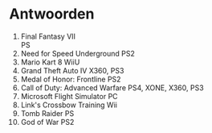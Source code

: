 # Antwoorden

1. Final Fantasy VII    
   PS
2. Need for Speed Underground
   PS2
3. Mario Kart 8
   WiiU
4. Grand Theft Auto IV
   X360, PS3
5. Medal of Honor: Frontline
   PS2
6. Call of Duty: Advanced Warfare
   PS4, XONE, X360, PS3
7. Microsoft Flight Simulator
   PC
8. Link's Crossbow Training
   Wii
9.  Tomb Raider
    PS
10. God of War
    PS2